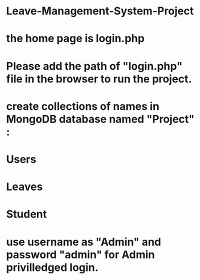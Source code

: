 # Leave-Management-System-Project
# the home page is login.php
# Please add the path of "login.php" file in the browser to run the project.
# create collections of names in MongoDB database named "Project" :
# Users
# Leaves
# Student
# use username as "Admin" and password "admin" for Admin privilledged login.
